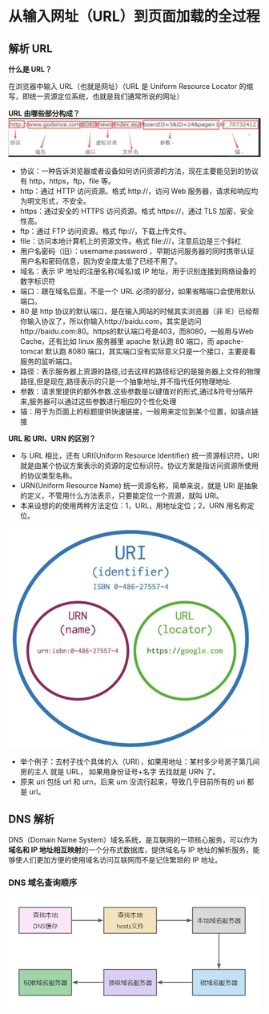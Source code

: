 # 从输入网址（URL）到页面加载的全过程

## 解析 URL

**什么是 URL？**

在浏览器中输入 URL（也就是网址）（URL 是 Uniform Resource Locator 的缩写，即统一资源定位系统，也就是我们通常所说的网址）

**URL 由哪些部分构成？**
![这是图片](../public//FBCAD8FA-724F-4464-8E28-84A628820B32.png "Magic Gardens")

- 协议：一种告诉浏览器或者设备如何访问资源的方法，现在主要能见到的协议有 http，https，ftp，file 等。
- http：通过 HTTP 访问资源。格式 http://，访问 Web 服务器，请求和响应均为明文形式，不安全。
- https：通过安全的 HTTPS 访问资源。格式 https://，通过 TLS 加密，安全性高。
- ftp：通过 FTP 访问资源。格式 ftp://，下载上传文件。
- file：访问本地计算机上的资源文件。格式 file:///，注意后边是三个斜杠
- 用户名密码（旧）：username:password ，早期访问服务器的同时携带认证用户名和密码信息，因为安全度太低了已经不用了。
- 域名：表示 IP 地址的注册名称(域名)或 IP 地址，用于识别连接到网络设备的数字标识符
- 端口：跟在域名后面，不是一个 URL 必须的部分，如果省略端口会使用默认端口。
- 80 是 http 协议的默认端口，是在输入网站的时候其实浏览器（非 IE）已经帮你输入协议了，所以你输入http://baidu.com，其实是访问http://baidu.com:80。https的默认端口号是403，而8080，一般用与Web Cache，还有比如 linux 服务器里 apache 默认跑 80 端口，而 apache-tomcat 默认跑 8080 端口，其实端口没有实际意义只是一个接口，主要是看服务的监听端口。
- 路径：表示服务器上资源的路径,过去这样的路径标记的是服务器上文件的物理路径,但是现在,路径表示的只是一个抽象地址,并不指代任何物理地址.
- 参数：请求里提供的额外参数.这些参数是以键值对的形式,通过&符号分隔开来,服务器可以通过这些参数进行相应的个性化处理
- 锚：用于为页面上的标题提供快速链接，一般用来定位到某个位置，如锚点链接

**URL 和 URI、URN 的区别？**

- 与 URL 相比，还有 URI(Uniform Resource Identifier) 统一资源标识符。URI 就是由某个协议方案表示的资源的定位标识符。协议方案是指访问资源所使用的协议类型名称。
- URN(Uniform Resource Name) 统一资源名称，简单来说，就是 URI 是抽象的定义，不管用什么方法表示，只要能定位一个资源，就叫 URI。
- 本来设想的的使用两种方法定位：1，URL，用地址定位；2，URN 用名称定位。

![这是图片](../public/2.png "Magic Gardens")

- 举个例子：去村子找个具体的人（URI），如果用地址：某村多少号房子第几间房的主人 就是 URL， 如果用身份证号+名字 去找就是 URN 了。
- 原来 uri 包括 url 和 urn，后来 urn 没流行起来，导致几乎目前所有的 uri 都是 url。

## DNS 解析

DNS（Domain Name System）域名系统，是互联网的一项核心服务，可以作为**域名和 IP 地址相互映射**的一个分布式数据库，提供域名与 IP 地址的解析服务，能够使人们更加方便的使用域名访问互联网而不是记住繁琐的 IP 地址。

### DNS 域名查询顺序

![这是图片](../public/3.png "Magic Gardens")
